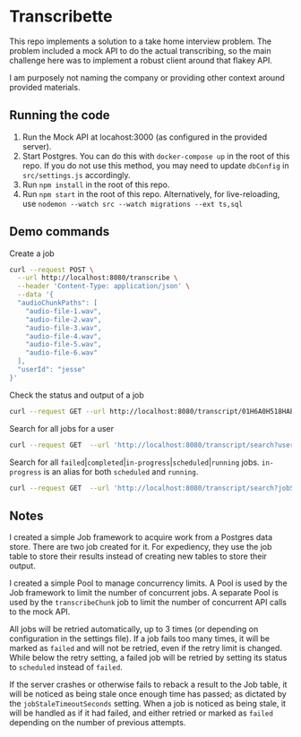 # Transcribette

This repo implements a solution to a take home interview problem.  The problem included a mock API to do the actual transcribing, so the main challenge here was to implement a robust client around that flakey API.

I am purposely not naming the company or providing other context around provided materials.

## Running the code

1. Run the Mock API at locahost:3000 (as configured in the provided server).
2. Start Postgres.  You can do this with `docker-compose up` in the root of this repo.  If you do not use this method, you may need to update `dbConfig` in `src/settings.js` accordingly.
3. Run `npm install` in the root of this repo.
4. Run `npm start` in the root of this repo.  Alternatively, for live-reloading, use `nodemon --watch src --watch migrations --ext ts,sql`

## Demo commands


Create a job 
```sh
curl --request POST \
  --url http://localhost:8080/transcribe \
  --header 'Content-Type: application/json' \
  --data '{
  "audioChunkPaths": [
    "audio-file-1.wav",
    "audio-file-2.wav",
    "audio-file-3.wav",
    "audio-file-4.wav",
    "audio-file-5.wav",
    "audio-file-6.wav"
  ],
  "userId": "jesse"
}'
```

Check the status and output of a job
```sh
curl --request GET --url http://localhost:8080/transcript/01H6A0H518HAE19FM3Y0FBN8QB
```

Search for all jobs for a user
```sh
curl --request GET  --url 'http://localhost:8080/transcript/search?userId=jesse'
```

Search for all `failed`|`completed`|`in-progress`|`scheduled`|`running` jobs.  `in-progress` is an alias for both `scheduled` and `running`.

```sh
curl --request GET  --url 'http://localhost:8080/transcript/search?jobStatus=failed'
```

## Notes

I created a simple Job framework to acquire work from a Postgres data store.  There are two job created for it.  For expediency, they use the job table to store their results instead of creating new tables to store their output.

I created a simple Pool to manage concurrency limits.  A Pool is used by the Job framework to limit the number of concurrent jobs.  A separate Pool is used by the `transcribeChunk` job to limit the number of concurrent API calls to the mock API.

All jobs will be retried automatically, up to 3 times (or depending on configuration in the settings file).  If a job fails too many times, it will be marked as `failed` and will not be retried, even if the retry limit is changed.  While below the retry setting, a failed job will be retried by setting its status to `scheduled` instead of `failed`.

If the server crashes or otherwise fails to reback a result to the Job table, it will be noticed as being stale once enough time has passed; as dictated by the `jobStaleTimeoutSeconds` setting.  When a job is noticed as being stale, it will be handled as if it had failed, and either retried or marked as `failed` depending on the number of previous attempts.